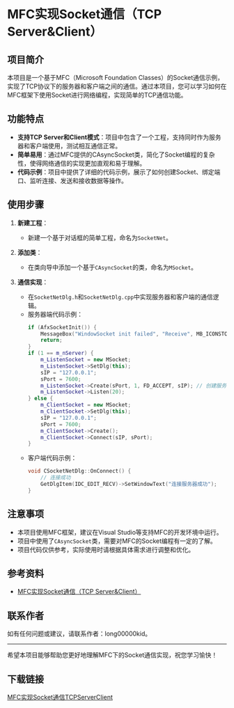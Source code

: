 # MFC实现Socket通信（TCP Server&Client）

## 项目简介

本项目是一个基于MFC（Microsoft Foundation Classes）的Socket通信示例，实现了TCP协议下的服务器和客户端之间的通信。通过本项目，您可以学习如何在MFC框架下使用Socket进行网络编程，实现简单的TCP通信功能。

## 功能特点

- **支持TCP Server和Client模式**：项目中包含了一个工程，支持同时作为服务器和客户端使用，测试相互通信正常。
- **简单易用**：通过MFC提供的CAsyncSocket类，简化了Socket编程的复杂性，使得网络通信的实现更加直观和易于理解。
- **代码示例**：项目中提供了详细的代码示例，展示了如何创建Socket、绑定端口、监听连接、发送和接收数据等操作。

## 使用步骤

1. **新建工程**：
   - 新建一个基于对话框的简单工程，命名为`SocketNet`。

2. **添加类**：
   - 在类向导中添加一个基于`CAsyncSocket`的类，命名为`MSocket`。

3. **通信实现**：
   - 在`SocketNetDlg.h`和`SocketNetDlg.cpp`中实现服务器和客户端的通信逻辑。
   - 服务器端代码示例：
     ```cpp
     if (AfxSocketInit()) {
         MessageBox("WindowSocket init failed", "Receive", MB_ICONSTOP);
         return;
     }
     if (1 == m_nServer) {
         m_ListenSocket = new MSocket;
         m_ListenSocket->SetDlg(this);
         sIP = "127.0.0.1";
         sPort = 7600;
         m_ListenSocket->Create(sPort, 1, FD_ACCEPT, sIP); // 创建服务器监听Socket
         m_ListenSocket->Listen(20);
     } else {
         m_ClientSocket = new MSocket;
         m_ClientSocket->SetDlg(this);
         sIP = "127.0.0.1";
         sPort = 7600;
         m_ClientSocket->Create();
         m_ClientSocket->Connect(sIP, sPort);
     }
     ```
   - 客户端代码示例：
     ```cpp
     void CSocketNetDlg::OnConnect() {
         // 连接成功
         GetDlgItem(IDC_EDIT_RECV)->SetWindowText("连接服务器成功");
     }
     ```

## 注意事项

- 本项目使用MFC框架，建议在Visual Studio等支持MFC的开发环境中运行。
- 项目中使用了`CAsyncSocket`类，需要对MFC的Socket编程有一定的了解。
- 项目代码仅供参考，实际使用时请根据具体需求进行调整和优化。

## 参考资料

- [MFC实现Socket通信（TCP Server&Client）](https://blog.csdn.net/long00000kid/article/details/122067848)

## 联系作者

如有任何问题或建议，请联系作者：long00000kid。

---

希望本项目能够帮助您更好地理解MFC下的Socket通信实现，祝您学习愉快！

## 下载链接

[MFC实现Socket通信TCPServerClient](https://pan.quark.cn/s/2139d2a2e225)